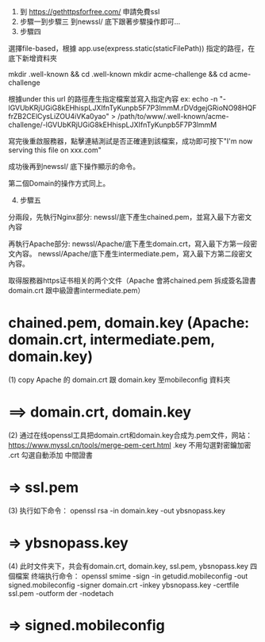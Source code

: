 1. 到 https://gethttpsforfree.com/ 申請免費ssl
2. 步驟一到步驟三 到newssl/ 底下跟著步驟操作即可...
3. 步驟四 

選擇file-based，根據 app.use(express.static(staticFilePath)) 指定的路徑，在底下新增資料夾

mkdir .well-known && cd .well-known
mkdir acme-challenge && cd acme-challenge

根據under this url 的路徑產生指定檔案並寫入指定內容
ex: 
echo -n "-lGVUbKRjUGiG8kEHhispLJXIfnTyKunpb5F7P3lmmM.rDVdgejGRioNO98HQFfrZB2CElCysLiZOU4iVKa0yao" > /path/to/www/.well-known/acme-challenge/-lGVUbKRjUGiG8kEHhispLJXIfnTyKunpb5F7P3lmmM

寫完後重啟服務器，點擊連結測試是否正確連到該檔案，成功即可按下"I'm now serving this file on xxx.com"

成功後再到newssl/ 底下操作顯示的命令。

第二個Domain的操作方式同上。

4. 步驟五

分兩段，先執行Nginx部分:
newssl/底下產生chained.pem，並寫入最下方密文內容

再執行Apache部分:
newssl/Apache/底下產生domain.crt，寫入最下方第一段密文內容。
newssl/Apache/底下產生intermediate.pem，寫入最下方第二段密文內容。



取得服務器https证书相关的两个文件（Apache 會將chained.pem 拆成簽名證書domain.crt 跟中級證書intermediate.pem）
# chained.pem, domain.key (Apache: domain.crt, intermediate.pem, domain.key)

(1)
copy Apache 的 domain.crt 跟 domain.key 至mobileconfig 資料夾
# ==> domain.crt, domain.key

(2)
通过在线openssl工具把domain.crt和domain.key合成为.pem文件，网站：
https://www.myssl.cn/tools/merge-pem-cert.html
.key 不用勾選對密鑰加密
.crt 勾選自動添加 中間證書
# => ssl.pem

(3)
执行如下命令：
openssl rsa -in domain.key -out ybsnopass.key
# => ybsnopass.key

(4)
此时文件夹下，共会有domain.crt, domain.key, ssl.pem, ybsnopass.key 四個檔案
终端执行命令：
openssl smime -sign -in getudid.mobileconfig -out signed.mobileconfig -signer domain.crt -inkey ybsnopass.key -certfile ssl.pem -outform der -nodetach
# => signed.mobileconfig